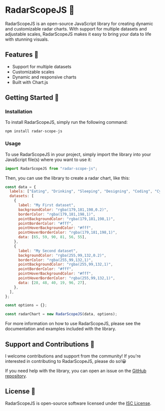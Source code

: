 # RadarScopeJS 🔭

RadarScopeJS is an open-source JavaScript library for creating dynamic and customizable radar charts. With support for multiple datasets and adjustable scales, RadarScopeJS makes it easy to bring your data to life with stunning visuals.

## Features 🚀

- Support for multiple datasets
- Customizable scales
- Dynamic and responsive charts
- Built with Chart.js

## Getting Started 🚀

### Installation

To install RadarScopeJS, simply run the following command:

```
npm install radar-scope-js
```

### Usage

To use RadarScopeJS in your project, simply import the library into your JavaScript file(s) where you want to use it:

```javascript
import RadarScopeJS from "radar-scope-js";
```

Then, you can use the library to create a radar chart, like this:

```javascript
const data = {
  labels: ["Eating", "Drinking", "Sleeping", "Designing", "Coding", "Cycling"],
  datasets: [
    {
      label: "My First dataset",
      backgroundColor: "rgba(179,181,198,0.2)",
      borderColor: "rgba(179,181,198,1)",
      pointBackgroundColor: "rgba(179,181,198,1)",
      pointBorderColor: "#fff",
      pointHoverBackgroundColor: "#fff",
      pointHoverBorderColor: "rgba(179,181,198,1)",
      data: [65, 59, 90, 81, 56, 55],
    },
    {
      label: "My Second dataset",
      backgroundColor: "rgba(255,99,132,0.2)",
      borderColor: "rgba(255,99,132,1)",
      pointBackgroundColor: "rgba(255,99,132,1)",
      pointBorderColor: "#fff",
      pointHoverBackgroundColor: "#fff",
      pointHoverBorderColor: "rgba(255,99,132,1)",
      data: [28, 48, 40, 19, 96, 27],
    },
  ],
};

const options = {};

const radarChart = new RadarScopeJS(data, options);
```


For more information on how to use RadarScopeJS, please see the documentation and examples included with the library.

## Support and Contributions 💪

I welcome contributions and support from the community! If you're interested in contributing to RadarScopeJS, please do so!😀

If you need help with the library, you can open an issue on the [GitHub repository](https://github.com/bcostaaa01/radar-scope-js).

## License 📜

RadarScopeJS is open-source software licensed under the [ISC License](LICENSE).


